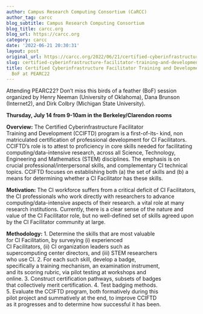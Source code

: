 ```yaml
---
author: Campus Research Computing Consortium (CaRCC)
author_tag: carcc
blog_subtitle: Campus Research Computing Consortium
blog_title: carcc.org
blog_url: https://carcc.org
category: carcc
date: '2022-06-21 20:30:31'
layout: post
original_url: https://carcc.org/2022/06/21/certified-cyberinfrastructure-facilitator-training-and-development-cciftd-bof-at-pearc22/
slug: certified-cyberinfrastructure-facilitator-training-and-development-cciftd-bof-at-pearc22
title: Certified Cyberinfrastructure Facilitator Training and Development (CCIFTD)
  BoF at PEARC22
---
```


<p>Attending PEARC22? Don&#8217;t miss this birds of a feather (BoF) session organized by Henry Neeman (University of Oklahoma), Dana Brunson (Internet2), and Dirk Colbry (Michigan State University).</p>




<p><strong>Thursday, July 14  from 9-10am in the Berkeley/Clarendon rooms</strong></p>




<p><strong>Overview:</strong> The Certified Cyberinfrastructure Facilitator<br />Training and Development (CCIFTD) program is a first-of-its- kind, non matriculated certification of professional development for CI Facilitators. CCIFTD&#8217;s role is to attest to proficiency in core skills needed for facilitating computing/data-intensive research, across all Science, Technology, Engineering and Mathematics (STEM) disciplines. The emphasis is on crucial professional/interpersonal skills, and complementary CI technical topics. CCIFTD focuses on establishing both (a) the set of skills and (b) a means for determining whether a CI Facilitator has these skills.</p>




<p><strong>Motivation:</strong> The CI workforce suffers from a critical deficit of CI Facilitators, the CI professionals who work directly with researchers to advance computing/data-intensive aspects of their research. a vital role at many research institutions. Currently, there is a clear sense of the nature and value of the CI Facilitator role, but no well-defined set of skills agreed upon by the CI Facilitator community at large.</p>




<p><strong>Methodology:</strong> 1. Determine the skills that are most valuable<br />for CI Facilitation, by surveying (i) experienced<br />CI Facilitators, (ii) CI organization leaders such as<br />supercomputing center directors, and (iii) STEM researchers<br />who use CI. 2. For each such skill, develop a badge,<br />specifically a training mechanism, an examination instrument,<br />and its scoring rubric, via pilot testing at workshops and<br />online. 3. Construct certification pathways, subsets of badges<br />that collectively merit certification. 4. Test badging methods.<br />5. Evaluate the CCIFTD program, both formatively during this<br />pilot project and summatively at the end, to improve CCIFTD<br />as it progresses and to determine how successful it has been.</p>